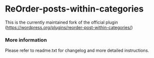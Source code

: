 # ReOrder-posts-within-categories
This is the currently maintained fork of the official plugin (https://wordpress.org/plugins/reorder-post-within-categories/)

### More information ###
Please refer to readme.txt for changelog and more detailed instructions.
